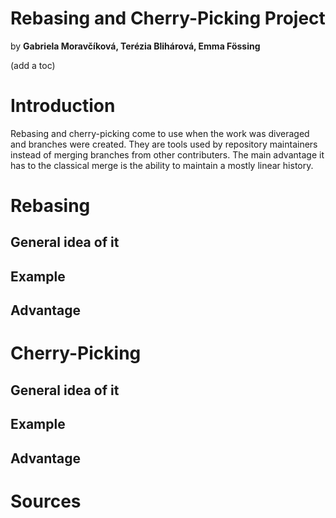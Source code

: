 # Rebasing and Cherry-Picking Project
by **Gabriela Moravčíková, Terézia Blihárová, Emma Fössing**

(add a toc)

# Introduction
Rebasing and cherry-picking come to use when the work was diveraged and branches were created. They are tools used by repository maintainers instead of merging branches from other contributers. The main advantage it has to the classical merge is the ability to maintain a mostly linear history.

# Rebasing
## General idea of it
## Example
## Advantage

# Cherry-Picking
## General idea of it
## Example
## Advantage

# Sources